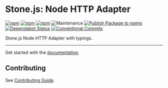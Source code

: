 # Stone.js: Node HTTP Adapter

[![npm](https://img.shields.io/npm/l/@stone-js/node-http-adapter)](https://opensource.org/licenses/Apache-2.0)
[![npm](https://img.shields.io/npm/v/@stone-js/node-http-adapter)](https://www.npmjs.com/package/@stone-js/node-http-adapter)
[![npm](https://img.shields.io/npm/dm/@stone-js/node-http-adapter)](https://www.npmjs.com/package/@stone-js/node-http-adapter)
![Maintenance](https://img.shields.io/maintenance/yes/2025)
[![Publish Package to npmjs](https://github.com/stonemjs/node-http-adapter/actions/workflows/release.yml/badge.svg)](https://github.com/stonemjs/node-http-adapter/actions/workflows/release.yml)
[![Dependabot Status](https://img.shields.io/badge/Dependabot-enabled-brightgreen.svg?logo=dependabot)](https://github.com/stonemjs/node-http-adapter/network/updates)
[![Conventional Commits](https://img.shields.io/badge/Conventional%20Commits-1.0.0-yellow.svg)](https://conventionalcommits.org)

Stone.js Node HTTP Adapter with typings.

---

Get started with the [documentation](https://stonejs.com/docs/http/node-http-adapter).


## Contributing

See [Contributing Guide](https://github.com/stonemjs/node-http-adapter/blob/main/CONTRIBUTING.md).